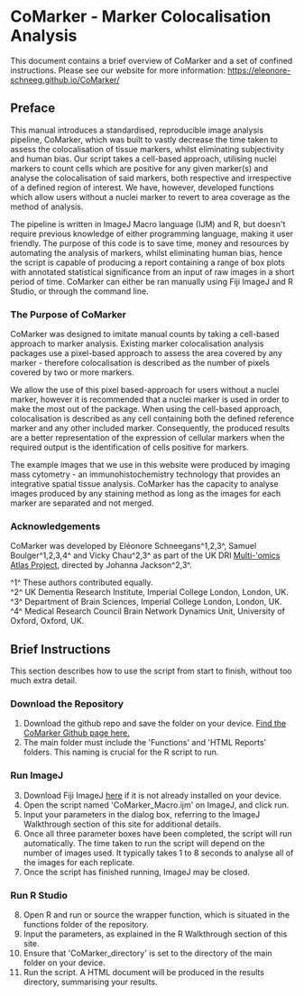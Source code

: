 # CoMarker - Marker Colocalisation Analysis

This document contains a brief overview of CoMarker and a set of confined instructions. Please see our website for more information: https://eleonore-schneeg.github.io/CoMarker/

## Preface

This manual introduces a standardised, reproducible image analysis pipeline, CoMarker, which was built to vastly decrease the time taken to assess the colocalisation of tissue markers, whilst eliminating subjectivity and human bias. Our script takes a cell-based approach, utilising nuclei markers to count cells which are positive for any given marker(s) and analyse the colocalisation of said markers, both respective and irrespective of a defined region of interest. We have, however, developed functions which allow users without a nuclei marker to revert to area coverage as the method of analysis.

The pipeline is written in ImageJ Macro language (IJM) and R, but doesn't require previous knowledge of either programming language, making it user friendly. The purpose of this code is to save time, money and resources by automating the analysis of markers, whilst eliminating human bias, hence the script is capable of producing a report containing a range of box plots with annotated statistical significance from an input of raw images in a short period of time. CoMarker can either be ran manually using Fiji ImageJ and R Studio, or through the command line.

### The Purpose of CoMarker

CoMarker was designed to imitate manual counts by taking a cell-based approach to marker analysis. Existing marker colocalisation analysis packages use a pixel-based approach to assess the area covered by any marker - therefore colocalisation is described as the number of pixels covered by two or more markers.

We allow the use of this pixel based-approach for users without a nuclei marker, however it is recommended that a nuclei marker is used in order to make the most out of the package. When using the cell-based approach, colocalisation is described as any cell containing both the defined reference marker and any other included marker. Consequently, the produced results are a better representation of the expression of cellular markers when the required output is the identification of cells positive for markers.

The example images that we use in this website were produced by imaging mass cytometry - an immunohistochemistry technology that provides an integrative spatial tissue analysis. CoMarker has the capacity to analyse images produced by any staining method as long as the images for each marker are separated and not merged.

### Acknowledgements

CoMarker was developed by Eléonore Schneegans^1,2,3^, Samuel Boulger^1,2,3,4^ and Vicky Chau^2,3^ as part of the UK DRI [Multi-'omics Atlas Project](https://map-ad.org), directed by Johanna Jackson^2,3^.

^1^ These authors contributed equally.\
^2^ UK Dementia Research Institute, Imperial College London, London, UK.\
^3^ Department of Brain Sciences, Imperial College London, London, UK.\
^4^ Medical Research Council Brain Network Dynamics Unit, University of Oxford, Oxford, UK.


## Brief Instructions

This section describes how to use the script from start to finish, without too much extra detail.

### Download the Repository

1.  Download the github repo and save the folder on your device. [Find the CoMarker Github page here.](https://github.com/MAP-AD/CoMarker)
2.  The main folder must include the 'Functions' and 'HTML Reports' folders. This naming is crucial for the R script to run.

### Run ImageJ

3.  Download Fiji ImageJ [here](https://imagej.net/software/fiji/downloads) if it is not already installed on your device.
4.  Open the script named 'CoMarker_Macro.ijm' on ImageJ, and click run.
5.  Input your parameters in the dialog box, referring to the ImageJ Walkthrough section of this site for additional details.
6.  Once all three parameter boxes have been completed, the script will run automatically. The time taken to run the script will depend on the number of images used. It typically takes 1 to 8 seconds to analyse all of the images for each replicate.
7.  Once the script has finished running, ImageJ may be closed.

### Run R Studio

8.  Open R and run or source the wrapper function, which is situated in the functions folder of the repository.
9.  Input the parameters, as explained in the R Walkthrough section of this site.
10. Ensure that 'CoMarker_directory' is set to the directory of the main folder on your device.
11. Run the script. A HTML document will be produced in the results directory, summarising your results.

